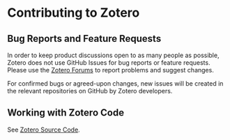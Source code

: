 # Contributing to Zotero

## Bug Reports and Feature Requests

In order to keep product discussions open to as many people as possible, Zotero does not use GitHub Issues for bug reports or feature requests. Please use the [Zotero Forums](https://forums.zotero.org) to report problems and suggest changes.

For confirmed bugs or agreed-upon changes, new issues will be created in the relevant repositories on GitHub by Zotero developers.

## Working with Zotero Code

See [Zotero Source Code](https://www.zotero.org/support/dev/source_code).

